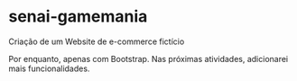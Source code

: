 # senai-gamemania

Criação de um Website de e-commerce fictício


Por enquanto, apenas com Bootstrap. Nas próximas atividades, adicionarei mais funcionalidades.
